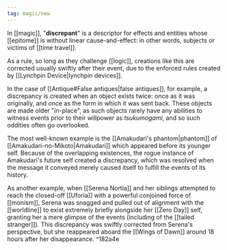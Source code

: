 ```yaml
---
tag: magic/new
---
```

In [[magic]], "**discrepant**" is a descriptor for effects and entities whose [[epitome]] is without linear cause-and-effect: in other words, subjects or victims of [[time travel]]. 

As a rule, so long as they challenge [[logic]], creations like this are corrected usually swiftly after their event, due to the enforced rules created by [[Lynchpin Device|lynchpin devices]]. 

In the case of [[Antique#False antiques|false antiques]], for example, a discrepancy is created when an object exists twice: once as it was originally, and once as the form in which it was sent back. These objects are made older "in-place", as such objects rarely have any abilities to witness events prior to their willpower as *tsukumogami*, and so such oddities often go overlooked.

The most well-known example is the [[Amakudari's phantom|phantom]] of [[Amakudari-no-Mikoto|Amakudari]] which appeared before its younger self. Because of the overlapping existences, the rogue instance of Amakudari's future self created a discrepancy, which was resolved when the message it conveyed merely caused itself to fulfill the events of its history.

As another example, when [[Serena Nortia]] and her siblings attempted to reach the closed-off [[Uforia]] with a powerful conjoined force of [[monism]], Serena was snagged and pulled out of alignment with the [[worldline]] to exist extremely briefly alongside her [[Zero Day]] self, granting her a mere glimpse of the events (including of the [[tailed stranger]]). This discrepancy was swiftly corrected from Serena's perspective, but she reappeared aboard the [[Wings of Dawn]] around 18 hours after her disappearance. ^182a4e